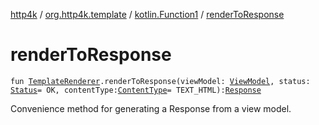 [http4k](../../index.md) / [org.http4k.template](../index.md) / [kotlin.Function1](index.md) / [renderToResponse](./render-to-response.md)

# renderToResponse

`fun `[`TemplateRenderer`](../-template-renderer.md)`.renderToResponse(viewModel: `[`ViewModel`](../-view-model/index.md)`, status: `[`Status`](../../org.http4k.core/-status/index.md)` = OK, contentType: `[`ContentType`](../../org.http4k.core/-content-type/index.md)` = TEXT_HTML): `[`Response`](../../org.http4k.core/-response/index.md)

Convenience method for generating a Response from a view model.

